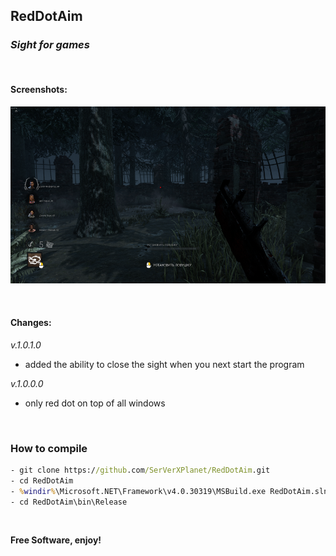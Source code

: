 ## RedDotAim

### _Sight for games_

&nbsp;

#### Screenshots:

![screenshot](/screenshots/screen.png)

&nbsp;

#### Changes:

_v.1.0.1.0_

- added the ability to close the sight when you next start the program

_v.1.0.0.0_

- only red dot on top of all windows

&nbsp;

### How to compile

```cmd
- git clone https://github.com/SerVerXPlanet/RedDotAim.git
- cd RedDotAim
- %windir%\Microsoft.NET\Framework\v4.0.30319\MSBuild.exe RedDotAim.sln /property:Configuration=Release
- cd RedDotAim\bin\Release
```

&nbsp;

**Free Software, enjoy!**
